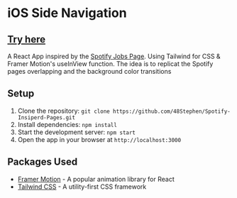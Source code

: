 <!DOCTYPE html>
<html>

<body>
	<h1>iOS Side Navigation</h1>
    <h2><a href="https://spotify-inspired-pages.web.app">Try here</a></h2>
	<p>A React App inspired by the <a href="https://www.lifeatspotify.com/">Spotify Jobs Page</a>. Using Tailwind for CSS & Framer Motion's useInView function. The idea is to replicat the Spotify pages overlapping and the background color transitions</p>


<h2>Setup</h2>
<ol>
	<li>Clone the repository: <code>git clone https://github.com/48Stephen/Spotify-Insiperd-Pages.git</code></li>
	<li>Install dependencies: <code>npm install</code></li>
	<li>Start the development server: <code>npm start</code></li>
	<li>Open the app in your browser at <code>http://localhost:3000</code></li>
</ol>

<h2>Packages Used</h2>
<ul>
	<li><a href="https://www.framer.com/motion/">Framer Motion</a> - A popular animation library for React</li>
	<li><a href="https://tailwindcss.com/">Tailwind CSS</a> - A utility-first CSS framework</li>
</ul>


</body>
</html>
